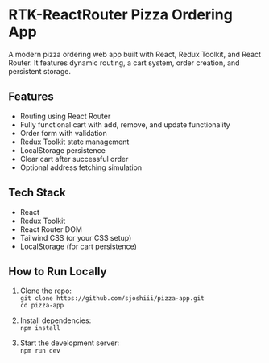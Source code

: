 # RTK-ReactRouter Pizza Ordering App

A modern pizza ordering web app built with React, Redux Toolkit, and React Router. It features dynamic routing, a cart system, order creation, and persistent storage.

## Features

- Routing using React Router
- Fully functional cart with add, remove, and update functionality
- Order form with validation
- Redux Toolkit state management
- LocalStorage persistence
- Clear cart after successful order
- Optional address fetching simulation

## Tech Stack

- React
- Redux Toolkit
- React Router DOM
- Tailwind CSS (or your CSS setup)
- LocalStorage (for cart persistence)

## How to Run Locally

1. Clone the repo:  
   `git clone https://github.com/sjoshiii/pizza-app.git`  
   `cd pizza-app`

2. Install dependencies:  
   `npm install`

3. Start the development server:  
   `npm run dev`

